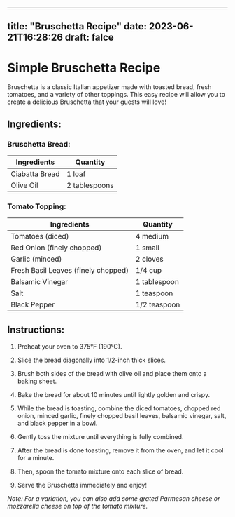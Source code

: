 
---
title: "Bruschetta Recipe"
date: 2023-06-21T16:28:26
draft: falce
---

# Simple Bruschetta Recipe

Bruschetta is a classic Italian appetizer made with toasted bread, fresh tomatoes, and a variety of other toppings. This easy recipe will allow you to create a delicious Bruschetta that your guests will love!

## Ingredients:

### Bruschetta Bread:

|Ingredients|Quantity|
|-|-|
| Ciabatta Bread| 1 loaf |
| Olive Oil | 2 tablespoons |

### Tomato Topping:

|Ingredients|Quantity|
|-|-|
| Tomatoes (diced) | 4 medium |
| Red Onion (finely chopped) | 1 small |
| Garlic (minced) | 2 cloves |
| Fresh Basil Leaves (finely chopped) | 1/4 cup |
| Balsamic Vinegar | 1 tablespoon |
| Salt | 1 teaspoon |
| Black Pepper | 1/2 teaspoon |


## Instructions:

1. Preheat your oven to 375°F (190°C).

2. Slice the bread diagonally into 1/2-inch thick slices.

3. Brush both sides of the bread with olive oil and place them onto a baking sheet.

4. Bake the bread for about 10 minutes until lightly golden and crispy.

5. While the bread is toasting, combine the diced tomatoes, chopped red onion, minced garlic, finely chopped basil leaves, balsamic vinegar, salt, and black pepper in a bowl.

6. Gently toss the mixture until everything is fully combined.

7. After the bread is done toasting, remove it from the oven, and let it cool for a minute.

8. Then, spoon the tomato mixture onto each slice of bread.

9. Serve the Bruschetta immediately and enjoy! 

*Note: For a variation, you can also add some grated Parmesan cheese or mozzarella cheese on top of the tomato mixture.*
